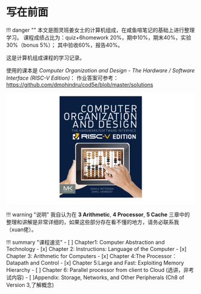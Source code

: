 # 写在前面

!!! danger ""
    本文是图灵班姜女士的计算机组成，在咸鱼喧笔记的基础上进行整理学习。
    课程成绩占比为：quiz+6homework 20%，期中10%，期末40%，实验30%（bonus 5%）；
    其中验收60%，报告40%。

这是计算机组成课程的学习记录。

使用的课本是 _Computer Organization and Design - The Hardware / Software Interface (RISC-V Edition)_：
作业答案可参考：https://github.com/dmohindru/cod5e/blob/master/solutions

![20240227101406.png](graph/20240227101406.png)

!!! warning "说明"
    我自认为在 **3 Arithmetic**, **4 Processor**, **5 Cache** 三章中的整理和讲解是非常详细的，如果这些部分存在看不懂的地方，请务必联系我（xuan佬）。

    

!!! summary "课程速览"
    - [ ] Chapter1: Computer Abstraction and Technology
    - [x] Chapter 2: Instructions: Language of  the Computer
    - [x] Chapter 3: Arithmetic for Computers
    - [x] Chapter 4:The Processor：Datapath and Control
    - [x] Chapter 5:Large and Fast:  Exploiting Memory Hierarchy
    - [ ] Chapter 6: Parallel processor from client to Cloud (选讲，非考试内容)
    - [ ]Appendix: Storage, Networks, and Other Peripherals (Ch8 of Version 3,了解概念)

